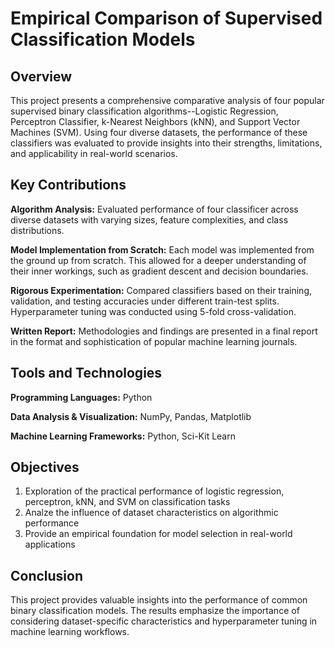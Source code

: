# Empirical Comparison of Supervised Classification Models

## Overview
This project presents a comprehensive comparative analysis of four popular supervised binary classification algorithms--Logistic Regression, Perceptron Classifier, k-Nearest Neighbors (kNN), and Support Vector Machines (SVM). Using four diverse datasets, the performance of these classifiers was evaluated to provide insights into their strengths, limitations, and applicability in real-world scenarios.

## Key Contributions
**Algorithm Analysis:** Evaluated performance of four classificer across diverse datasets with varying sizes, feature complexities, and class distributions.

**Model Implementation from Scratch:** Each model was implemented from the ground up from scratch. This allowed for a deeper understanding of their inner workings, such as gradient descent and decision boundaries.

**Rigorous Experimentation:** Compared classifiers based on their training, validation, and testing accuracies under different train-test splits. Hyperparameter tuning was conducted using 5-fold cross-validation.

**Written Report:** Methodologies and findings are presented in a final report in the format and sophistication of popular machine learning journals.

## Tools and Technologies
**Programming Languages:** Python

**Data Analysis & Visualization:** NumPy, Pandas, Matplotlib

**Machine Learning Frameworks:** Python, Sci-Kit Learn

## Objectives
1. Exploration of the practical performance of logistic regression, perceptron, kNN, and SVM on classification tasks
2. Analze the influence of dataset characteristics on algorithmic performance
4. Provide an empirical foundation for model selection in real-world applications

## Conclusion
This project provides valuable insights into the performance of common binary classification models. The results emphasize the importance of considering dataset-specific characteristics and hyperparameter tuning in machine learning workflows.

